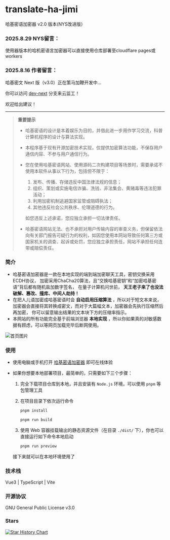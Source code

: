 # translate-ha-jimi

哈基密语加密器 v2.0 版本(NYS改进版）

### 2025.8.29 NYS留言：

使用器版本的哈机密语言加密器可以直接使用仓库部署至cloudflare pages或workers

### 2025.8.16 作者留言：

哈基密文 Next 版（v3.0）正在策马加鞭开发中...

你可以访问 [dev-next](https://github.com/wifi504/translate-ha-jimi/tree/dev-next) 分支来云监工！

欢迎给出建议！

---

> **重要提示**
>
> - 哈基密语的设计是本着娱乐为目的，并借此进一步用作学习交流，科普计算机程序的设计与算法实现。
>
> - 本程序基于现有开源加密技术实现，仅提供加密算法功能，不保存用户通信内容、不参与用户通信行为。
>
> - 您在使用哈基密语网站、使用源码二次构建项目等场景时，需要承诺不使用本软件从事以下行为，包括但不限于：
>
>   1. 发布、传播、存储违反中国法律法规的信息；
>   2. 组织、策划或实施电信诈骗、洗钱、非法集会、黄赌毒等违法犯罪活动；
>   3. 利用加密机制逃避国家监管或阻碍执法；
>   4. 其他违反社会公共秩序、伦理道德的行为。
>
>   如您违反上述承诺，您应独立承担一切法律责任。
>
> - 哈基密语网站无法、也不承担对用户传输内容的审查义务，但保留依法向有关部门报告可疑行为的权利，如因您使用本网站导致任何第三方或国家机关的调查、起诉或处罚，您应独立承担责任，网站不承担任何连带或赔偿责任。

### 简介

- 哈基密语加密器是一款在本地实现的端到端加密聊天工具，密钥交换采用ECDH协议， 加密采用ChaCha20算法，且“交换哈基密钥”和“加密哈基密语”背后都有随机盐加数字签名， 在量子计算机问世前， **天王老子来了也没法破解、篡改、撞库、中间人劫持！**
- 在把人儿语加密成哈基密语时会 **自动启用压缩算法** ，所以对于短文本来说， 加密器会直接将其转换成密文，而对于大篇幅文本，加密器会先执行压缩然后再加密， 你可以留意输出结果的文本块下方的压缩率指示。
- 本网站的所有功能完全基于前端浏览器 **本地实现** ，所以你如果真的对敏感数据有顾虑，可以等网页加载完毕后断网使用。

![首页图片](./README_IMAGE/home2.png)

### 使用

- 使用电脑或手机打开 [哈基密语加密器](https://lhlnb.top/hajimi) 即可在线体验

- 如果你想要本地部署项目，最简单的，只需要如下三个步骤：

  1. 完全下载项目仓库到本地，并且安装有 `Node.js` 环境，可以使用 `pnpm` 等包管理工具

  2. 在项目目录下依次运行命令
 
     ```bash
     pnpm install
     ```

     ```bash
     pnpm run build
     ```

  3. 使用 Web 容器挂载输出的静态资源文件（在目录 `./dist/` 下），你也可以直接运行如下命令本地启动

     ```bash
     pnpm run preview
     ```

  接下来就可以在本地环境使用了

### 技术栈

Vue3 | TypeScript | Vite

### 开源协议

GNU General Public License v3.0

### Stars

[![Star History Chart](https://api.star-history.com/svg?repos=wifi504/translate-ha-jimi&type=Date)](https://www.star-history.com/#wifi504/translate-ha-jimi&Date)

